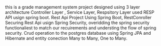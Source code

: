 this is a grade management system project designed using 3 layer architecture Controller Layer , Service Layer, Respsitory Layer used RESP API usign spring boot. 
Rest Api Project Using Spring Boot, RestConroller 
Securing Rest Api usign Spring Security, overidding the spring security functionaliest to match our recuirements and understing the flow of spring security.
Crud operation to the postgres database using Spring JPA and Hibernate and entity conection Many to Many, One to Many.
